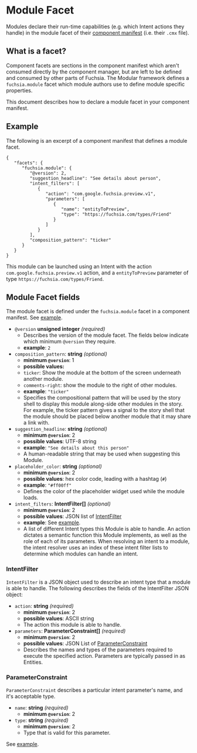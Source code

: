# Module Facet

Modules declare their run-time capabilities (e.g. which Intent actions they
handle) in the module facet of their [component manifest][component-manifest]
(i.e. their `.cmx` file).

## What is a facet?

Component facets are sections in the component manifest which aren't consumed
directly by the component manager, but are left to be defined and consumed by
other parts of Fuchsia. The Modular framework defines a `fuchsia.module` facet
which module authors use to define module specific properties.

This document describes how to declare a module facet in your component
manifest.

## Example

The following is an excerpt of a component manifest that defines a module facet.

```
{
   "facets": {
      "fuchsia.module": {
         "@version": 2,
         "suggestion_headline": "See details about person",
         "intent_filters": [
            {
               "action": "com.google.fuchsia.preview.v1",
               "parameters": [
                  {
                     "name": "entityToPreview",
                     "type": "https://fuchsia.com/types/Friend"
                  }
               ]
            }
         ],
         "composition_pattern": "ticker"
      }
   }
}
```

This module can be launched using an Intent with the action
`com.google.fuchsia.preview.v1` action, and a `entityToPreview` parameter of
type `https://fuchsia.com/types/Friend`.

## Module Facet fields

The module facet is defined under the `fuchsia.module` facet in a component
manifest. See [example](#example).

*   `@version` **unsigned integer** *(required)*
    -   Describes the version of the module facet. The fields below indicate
        which minimum `@version` they require.
    -   **example**: `2`
*   `composition_pattern`: **string** *(optional)*
    -   **minimum `@version`**: 1
    -   **possible values:**
    *   `ticker`: Show the module at the bottom of the screen underneath another
        module.
    *   `comments-right`: show the module to the right of other modules.
    -   **example**: `"ticker"`
    -   Specifies the compositional pattern that will be used by the story shell
        to display this module along-side other modules in the story. For
        example, the ticker pattern gives a signal to the story shell that the
        module should be placed below another module that it may share a link
        with.
*   `suggestion_headline`: **string** *(optional)*
    -   **minimum `@version`**: 2
    -   **possible values**: UTF-8 string
    -   **example**: `"See details about this person"`
    -   A human-readable string that may be used when suggesting this Module.
*   `placeholder_color`: **string** *(optional)*
    -   **minimum `@version`**: 2
    -   **possible values**: hex color code, leading with a hashtag (`#`)
    -   **example**: `"#ff00ff"`
    -   Defines the color of the placeholder widget used while the module loads.
*   `intent_filters`: **IntentFilter[]** *(optional)*
    -   **minimum `@version`**: 2
    -   **possible values**: JSON list of [IntentFilter](#IntentFilter)
    -   **example**: See [example](#example).
    -   A list of different Intent types this Module is able to handle. An
        action dictates a semantic function this Module implements, as well as
        the role of each of its parameters. When resolving an intent to a
        module, the intent resolver uses an index of these intent filter lists
        to determine which modules can handle an intent.

### IntentFilter

`IntentFilter` is a JSON object used to describe an intent type that a module is
able to handle. The following describes the fields of the IntentFilter JSON
object:

*   `action`: **string** *(required)*
    -   **minimum `@version`**: 2
    -   **possible values**: ASCII string
    -   The action this module is able to handle.
*   `parameters`: **ParameterConstraint[]** *(required)*
    -   **minimum `@version`**: 2
    -   **possible values**: JSON List of
        [ParameterConstraint](#ParameterConstraint)
    -   Describes the names and types of the parameters required to execute the
        specified action. Parameters are typically passed in as Entities.

### ParameterConstraint

`ParameterConstraint` describes a particular intent parameter's name, and it's
acceptable type.

*   `name`: **string** *(required)*
    -   **minimum `@version`**: 2
*   `type`: **string** *(required)*
    -   **minimum `@version`**: 2
    -   Type that is valid for this parameter.

See [example](#example).

[component-manifest]: https://fuchsia.googlesource.com/fuchsia/+/master/docs/the-book/package_metadata.md#Component-manifest
